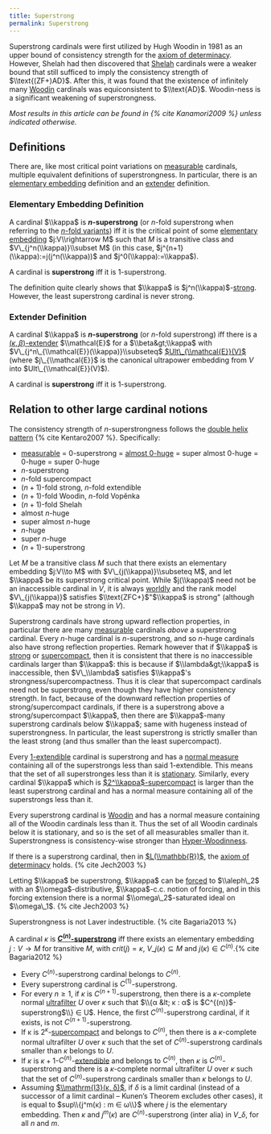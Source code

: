 ```yaml
---
title: Superstrong
permalink: Superstrong
---
```


Superstrong cardinals were first utilized by Hugh Woodin in 1981 as an
upper bound of consistency strength for the [axiom of
determinacy](Axiom_of_determinacy "Axiom of determinacy").
However, Shelah had then discovered that
<a href="Shelah" class="mw-redirect" title="Shelah">Shelah</a>
cardinals were a weaker bound that still sufficed to imply the
consistency strength of $\\text{(ZF+)AD}$. After this, it was found that
the existence of infinitely many
[Woodin](Woodin "Woodin")
cardinals was equiconsistent to $\\text{AD}$. Woodin-ness is a
significant weakening of superstrongness.

*Most results in this article can be found in
{% cite Kanamori2009 %} unless indicated
otherwise.*

## Definitions

There are, like most critical point variations on
[measurable](Measurable "Measurable")
cardinals, multiple equivalent definitions of superstrongness. In
particular, there is an [elementary
embedding](Elementary_embedding "Elementary embedding")
definition and an
<a href="index.php?title=Extender&amp;action=edit&amp;redlink=1" class="new" title="Extender (page does not exist)">extender</a>
definition.

### Elementary Embedding Definition

A cardinal $\\kappa$ is **$n$-superstrong** (or $n$-fold superstrong
when referring to the [$n$-fold
variants](N-fold_variants "N-fold variants"))
iff it is the critical point of some [elementary
embedding](Elementary_embedding "Elementary embedding")
$j:V\\rightarrow M$ such that $M$ is a transitive class and
$V\_{j^n(\\kappa)}\\subset M$ (in this case,
$j^{n+1}(\\kappa):=j(j^n(\\kappa))$ and $j^0(\\kappa):=\\kappa$).

A cardinal is **superstrong** iff it is $1$-superstrong.

The definition quite clearly shows that $\\kappa$ is
$j^n(\\kappa)$-[strong](Strong "Strong").
However, the least superstrong cardinal is never strong.

### Extender Definition

A cardinal $\\kappa$ is **$n$-superstrong** (or $n$-fold superstrong)
iff there is a
<a href="index.php?title=Extender&amp;action=edit&amp;redlink=1" class="new" title="Extender (page does not exist)">$(\kappa,\beta)$-extender</a>
$\\mathcal{E}$ for a $\\beta&gt;\\kappa$ with
$V\_{j^n\_{\\mathcal{E}}(\\kappa)}\\subseteq$
[$Ult\_{\\mathcal{E}}(V)$](Ultrapower "Ultrapower")
(where $j\_{\\mathcal{E}}$ is the canonical ultrapower embedding from
$V$ into $Ult\_{\\mathcal{E}}(V)$).

A cardinal is **superstrong** iff it is $1$-superstrong.

## Relation to other large cardinal notions

The consistency strength of $n$-superstrongness follows the [double
helix
pattern](N-fold_variants "N-fold variants")
{% cite Kentaro2007 %}. Specifically:

-   [measurable](Measurable "Measurable")
    = $0$-superstrong = [almost
    $0$-huge](Huge "Huge")
    = super almost $0$-huge = $0$-huge = super $0$-huge
-   $n$-superstrong
-   $n$-fold supercompact
-   $(n+1)$-fold strong, $n$-fold extendible
-   $(n+1)$-fold Woodin, $n$-fold Vopěnka
-   $(n+1)$-fold Shelah
-   almost $n$-huge
-   super almost $n$-huge
-   $n$-huge
-   super $n$-huge
-   $(n+1)$-superstrong

Let $M$ be a transitive class $M$ such that there exists an elementary
embedding $j:V\\to M$ with $V\_{j(\\kappa)}\\subseteq M$, and let
$\\kappa$ be its superstrong critical point. While $j(\\kappa)$ need not
be an inaccessible cardinal in $V$, it is always
[worldly](Worldly "Worldly")
and the rank model $V\_{j(\\kappa)}$ satisfies $\\text{ZFC+}$"$\\kappa$
is strong" (although $\\kappa$ may not be strong in $V$).

Superstrong cardinals have strong upward reflection properties, in
particular there are many
[measurable](Measurable "Measurable")
cardinals *above* a superstrong cardinal. Every $n$-huge cardinal is
$n$-superstrong, and so $n$-huge cardinals also have strong reflection
properties. Remark however that if $\\kappa$ is
[strong](Strong "Strong")
or
[supercompact](Supercompact "Supercompact"),
then it is consistent that there is no inaccessible cardinals larger
than $\\kappa$: this is because if $\\lambda&gt;\\kappa$ is
inaccessible, then $V\_\\lambda$ satisfies $\\kappa$'s
strongness/supercompactness. Thus it is clear that supercompact
cardinals need not be superstrong, even though they have higher
consistency strength. In fact, because of the downward reflection
properties of strong/supercompact cardinals, if there is a superstrong
above a strong/supercompact $\\kappa$, then there are $\\kappa$-many
superstrong cardinals below $\\kappa$; same with hugeness instead of
superstrongness. In particular, the least superstrong is strictly
smaller than the least strong (and thus smaller than the least
supercompact).

Every
[$1$-extendible](Extendible "Extendible")
cardinal is superstrong and has a [normal
measure](Filter "Filter")
containing all of the superstrongs less than said $1$-extendible. This
means that the set of all superstronges less than it is
<a href="Stationary" class="mw-redirect" title="Stationary">stationary</a>.
Similarly, every cardinal $\\kappa$ which is
[$2^\\kappa$-supercompact](Supercompact "Supercompact")
is larger than the least superstrong cardinal and has a normal measure
containing all of the superstrongs less than it.

Every superstrong cardinal is
[Woodin](Woodin "Woodin")
and has a normal measure containing all of the Woodin cardinals less
than it. Thus the set of all Woodin cardinals below it is stationary,
and so is the set of all measurables smaller than it. Superstrongness is
consistency-wise stronger than
[Hyper-Woodinness](Woodin "Woodin").

If there is a superstrong cardinal, then in
[$L(\\mathbb{R})$](Constructible_universe "Constructible universe"),
the [axiom of
determinacy](Axiom_of_determinacy "Axiom of determinacy")
holds. {% cite Jech2003 %}

Letting $\\kappa$ be superstrong, $\\kappa$ can be
[forced](Forcing "Forcing")
to $\\aleph\_2$ with an $\\omega$-distributive, $\\kappa$-c.c. notion of
forcing, and in this forcing extension there is a normal
$\\omega\_2$-saturated ideal on $\\omega\_1$.
{% cite Jech2003 %}

Superstrongness is not Laver indestructible.
{% cite Bagaria2013 %}

A cardinal $κ$ is
**<a href="Correct" class="mw-redirect" title="Correct">$C^{(n)}$-superstrong</a>**
iff there exists an elementary embedding $j : V → M$ for transitive $M$,
with $crit(j) = κ$, $V\_{j(κ)} ⊆ M$ and $j(κ) ∈
C^{(n)}$.{% cite Bagaria2012 %}

-   Every $C^{(n)}$-superstrong cardinal belongs to $C^{(n)}$.
-   Every superstrong cardinal is $C^{(1)}$-superstrong.
-   For every $n ≥ 1$, if $κ$ is $C^{(n+1)}$-superstrong, then there is
    a $κ$-complete normal
    <a href="Ultrafilter" class="mw-redirect" title="Ultrafilter">ultrafilter</a>
    $U$ over $κ$ such that $\\{α &lt; κ : α$ is
    $C^{(n)}$-superstrong$\\} ∈ U$. Hence, the first
    $C^{(n)}$-superstrong cardinal, if it exists, is not
    $C^{(n+1)}$-superstrong.
-   If κ is
    $2^κ$-[supercompact](Supercompact "Supercompact")
    and belongs to $C^{(n)}$, then there is a $κ$-complete normal
    ultrafilter $U$ over $κ$ such that the set of $C^{(n)}$-superstrong
    cardinals smaller than $κ$ belongs to $U$.
-   If $κ$ is
    $κ+1$-$C^{(n)}$-[extendible](Extendible "Extendible")
    and belongs to $C^{(n)}$, then $κ$ is $C^{(n)}$-superstrong and
    there is a $κ$-complete normal ultrafilter $U$ over $κ$ such that
    the set of $C^{(n)}$-superstrong cardinals smaller than $κ$ belongs
    to $U$.
-   Assuming [$\\mathrm{I3}(κ,
    δ)$](Rank_into_rank "Rank into rank"),
    if $δ$ is a limit cardinal (instead of a successor of a limit
    cardinal – Kunen’s Theorem excludes other cases), it is equal to
    $sup\\{j^m(κ) : m ∈ ω\\}$ where $j$ is the elementary embedding.
    Then $κ$ and $j^m(κ)$ are $C^{(n)}$-superstrong (inter alia) in
    $V\_δ$, for all $n$ and $m$.
